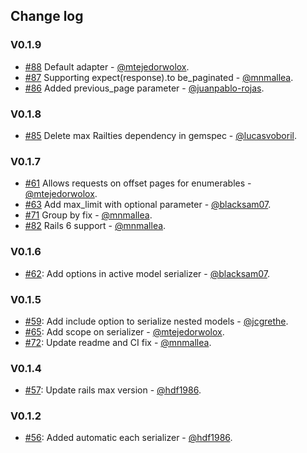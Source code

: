## Change log

### V0.1.9
* [#88](https://github.com/Wolox/wor-paginate/pull/88) Default adapter - [@mtejedorwolox](https://github.com/mtejedorwolox).
* [#87](https://github.com/Wolox/wor-paginate/pull/87) Supporting expect(response).to be_paginated - [@mnmallea](https://github.com/mnmallea).
* [#86](https://github.com/Wolox/wor-paginate/pull/86) Added previous_page parameter - [@juanpablo-rojas](https://github.com/juanpablo-rojas).

### V0.1.8
* [#85](https://github.com/Wolox/wor-paginate/pull/85) Delete max Railties dependency in gemspec - [@lucasvoboril](https://github.com/lucasvoboril).

### V0.1.7
* [#61](https://github.com/Wolox/wor-paginate/pull/61) Allows requests on offset pages for enumerables - [@mtejedorwolox](https://github.com/mtejedorwolox).
* [#63](https://github.com/Wolox/wor-paginate/pull/63) Add max_limit with optional parameter - [@blacksam07](https://github.com/blacksam07).
* [#71](https://github.com/Wolox/wor-paginate/pull/71) Group by fix - [@mnmallea](https://github.com/mnmallea).
* [#82](https://github.com/Wolox/wor-paginate/pull/71) Rails 6 support - [@mnmallea](https://github.com/mnmallea).

### V0.1.6
* [#62](https://github.com/Wolox/wor-paginate/pull/62): Add options in active model serializer - [@blacksam07](https://github.com/blacksam07).

### V0.1.5
* [#59](https://github.com/Wolox/wor-paginate/pull/59): Add include option to serialize nested models - [@jcgrethe](https://github.com/jcgrethe).
* [#65](https://github.com/Wolox/wor-paginate/pull/65): Add scope on serializer - [@mtejedorwolox](https://github.com/mtejedorwolox).
* [#72](https://github.com/Wolox/wor-paginate/pull/72): Update readme and CI fix - [@mnmallea](https://github.com/mnmallea).

### V0.1.4
* [#57](https://github.com/Wolox/wor-paginate/pull/57): Update rails max version - [@hdf1986](https://github.com/hdf1986).

### V0.1.2
* [#56](https://github.com/Wolox/wor-paginate/pull/56): Added automatic each serializer - [@hdf1986](https://github.com/hdf1986).
